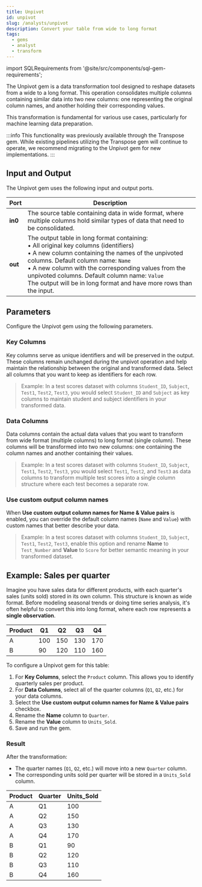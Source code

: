 ```yaml
---
title: Unpivot
id: unpivot
slug: /analysts/unpivot
description: Convert your table from wide to long format
tags:
  - gems
  - analyst
  - transform
---
```


import SQLRequirements from '@site/src/components/sql-gem-requirements';

<SQLRequirements
  execution_engine="SQL Warehouse"
  sql_package_name=""
  sql_package_version=""
/>

The Unpivot gem is a data transformation tool designed to reshape datasets from a wide to a long format. This operation consolidates multiple columns containing similar data into two new columns: one representing the original column names, and another holding their corresponding values.

This transformation is fundamental for various use cases, particularly for machine learning data preparation.

:::info
This functionality was previously available through the Transpose gem. While existing pipelines utilizing the Transpose gem will continue to operate, we recommend migrating to the Unpivot gem for new implementations.
:::

## Input and Output

The Unpivot gem uses the following input and output ports.

| Port    | Description                                                                                                                                                                                                                                                                                                                                                                   |
| ------- | ----------------------------------------------------------------------------------------------------------------------------------------------------------------------------------------------------------------------------------------------------------------------------------------------------------------------------------------------------------------------------- |
| **in0** | The source table containing data in wide format, where multiple columns hold similar types of data that need to be consolidated.                                                                                                                                                                                                                                              |
| **out** | The output table in long format containing: <br/>• All original key columns (identifiers) <br/>• A new column containing the names of the unpivoted columns. Default column name: `Name` <br/>• A new column with the corresponding values from the unpivoted columns. Default column name: `Value` <br/>The output will be in long format and have more rows than the input. |

## Parameters

Configure the Unpivot gem using the following parameters.

### Key Columns

Key columns serve as unique identifiers and will be preserved in the output. These columns remain unchanged during the unpivot operation and help maintain the relationship between the original and transformed data. Select all columns that you want to keep as identifiers for each row.

> Example: In a test scores dataset with columns `Student_ID`, `Subject`, `Test1`, `Test2`, `Test3`, you would select `Student_ID` and `Subject` as key columns to maintain student and subject identifiers in your transformed data.

### Data Columns

Data columns contain the actual data values that you want to transform from wide format (multiple columns) to long format (single column). These columns will be transformed into two new columns: one containing the column names and another containing their values.

> Example: In a test scores dataset with columns `Student_ID`, `Subject`, `Test1`, `Test2`, `Test3`, you would select `Test1`, `Test2`, and `Test3` as data columns to transform multiple test scores into a single column structure where each test becomes a separate row.

### Use custom output column names

When **Use custom output column names for Name & Value pairs** is enabled, you can override the default column names (`Name` and `Value`) with custom names that better describe your data.

> Example: In a test scores dataset with columns `Student_ID`, `Subject`, `Test1`, `Test2`, `Test3`, enable this option and rename **Name** to `Test_Number` and **Value** to `Score` for better semantic meaning in your transformed dataset.

## Example: Sales per quarter

Imagine you have sales data for different products, with each quarter's sales (units sold) stored in its own column. This structure is known as wide format. Before modeling seasonal trends or doing time series analysis, it's often helpful to convert this into long format, where each row represents a **single observation**.

<div class="table-example">

| Product | Q1  | Q2  | Q3  | Q4  |
| ------- | --- | --- | --- | --- |
| A       | 100 | 150 | 130 | 170 |
| B       | 90  | 120 | 110 | 160 |

</div>

To configure a Unpivot gem for this table:

1. For **Key Columns**, select the `Product` column. This allows you to identify quarterly sales per product.
1. For **Data Columns**, select all of the quarter columns (`Q1`, `Q2`, etc.) for your data columns.
1. Select the **Use custom output column names for Name & Value pairs** checkbox.
1. Rename the **Name** column to `Quarter`.
1. Rename the **Value** column to `Units_Sold`.
1. Save and run the gem.

### Result

After the transformation:

- The quarter names (`Q1`, `Q2`, etc.) will move into a new `Quarter` column.
- The corresponding units sold per quarter will be stored in a `Units_Sold` column.

<div class="table-example">

| Product | Quarter | Units_Sold |
| ------- | ------- | ---------- |
| A       | Q1      | 100        |
| A       | Q2      | 150        |
| A       | Q3      | 130        |
| A       | Q4      | 170        |
| B       | Q1      | 90         |
| B       | Q2      | 120        |
| B       | Q3      | 110        |
| B       | Q4      | 160        |

</div>
